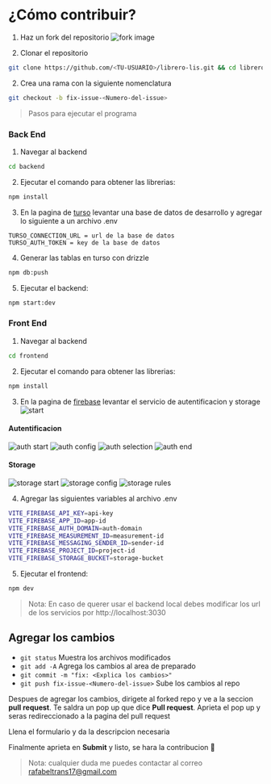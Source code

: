 # ¿Cómo contribuir?

1. Haz un fork del repositorio
![fork image](https://utfs.io/f/51ed1c0c-7822-451c-be6c-3bfc0c50d632-446iqu.57.46.png)

2. Clonar el repositorio
``` bash
git clone https://github.com/<TU-USUARIO>/librero-lis.git && cd librero-lis
```

2. Crea una rama con la siguiente nomenclatura 
``` bash
git checkout -b fix-issue-<Numero-del-issue> 
```

> Pasos para ejecutar el programa

### Back End
1. Navegar al backend
```bash
cd backend
```

2. Ejecutar el comando para obtener las librerias:
``` bash
npm install
```

3. En la pagina de [turso](https://turso.tech/app) levantar una base de datos de desarrollo y agregar lo siguiente a un archivo .env
```
TURSO_CONNECTION_URL = url de la base de datos
TURSO_AUTH_TOKEN = key de la base de datos
```

4. Generar las tablas en turso con drizzle
``` bash
npm db:push
```

5. Ejecutar el backend:
``` bash
npm start:dev
```

### Front End
1. Navegar al backend
```bash
cd frontend
```

2. Ejecutar el comando para obtener las librerias:
``` bash
npm install
```

3. En la pagina de [firebase](https://firebase.google.com/) levantar el servicio de autentificacion y storage
![start](https://utfs.io/f/bec8e87e-c8b9-4109-bc8f-86b99f5045db-446iqv.05.39.png)

#### Autentificacion
![auth start](https://utfs.io/f/14023f20-aea6-4903-aff3-14ad8a293606-446iqw.40.25.png)
![auth config](https://utfs.io/f/de880521-59c6-4cf1-845c-22d66c179642-446iqw.41.17.png)
![auth selection](https://utfs.io/f/1ece7c22-3697-41e2-9895-1313b61eb471-446iqw.42.01.png)
![auth end](https://utfs.io/f/5f1f20ac-072d-42f3-8536-89339a541bd4-446iqw.42.20.png)
#### Storage
![storage start](https://utfs.io/f/22470db1-f915-41d0-b218-49be19edfe6f-446iqw.40.51.png)
![storage config](https://utfs.io/f/6121881a-aa94-4f70-998c-4dc526176826-446iqw.42.44.png)
![storage rules](https://utfs.io/f/9f9ecc76-dfc7-4513-94d9-1da3d87a5446-446iqw.43.05.png)

4. Agregar las siguientes variables al archivo .env
``` bash
VITE_FIREBASE_API_KEY=api-key
VITE_FIREBASE_APP_ID=app-id
VITE_FIREBASE_AUTH_DOMAIN=auth-domain
VITE_FIREBASE_MEASUREMENT_ID=measurement-id
VITE_FIREBASE_MESSAGING_SENDER_ID=sender-id
VITE_FIREBASE_PROJECT_ID=project-id
VITE_FIREBASE_STORAGE_BUCKET=storage-bucket
``` 

5. Ejecutar el frontend:

``` bash
npm dev
```

> Nota: En caso de querer usar el backend local debes modificar los url de los servicios por http://localhost:3030

## Agregar los cambios
- ```git status``` Muestra los archivos modificados
- ```git add -A``` Agrega los cambios al area de preparado
- ```git commit -m "fix: <Explica los cambios>"``` 
- ```git push fix-issue-<Numero-del-issue>``` Sube los cambios al repo

Despues de agregar los cambios, dirigete al forked repo y ve a la seccion **pull request**. Te saldra un pop up que dice **Pull request**. Aprieta el pop up y seras redireccionado a la pagina del pull request

Llena el formulario y da la descripcion necesaria

Finalmente aprieta en **Submit** y listo, se hara la contribucion 🎉

> Nota: cualquier duda me puedes contactar al correo <rafabeltrans17@gmail.com>
